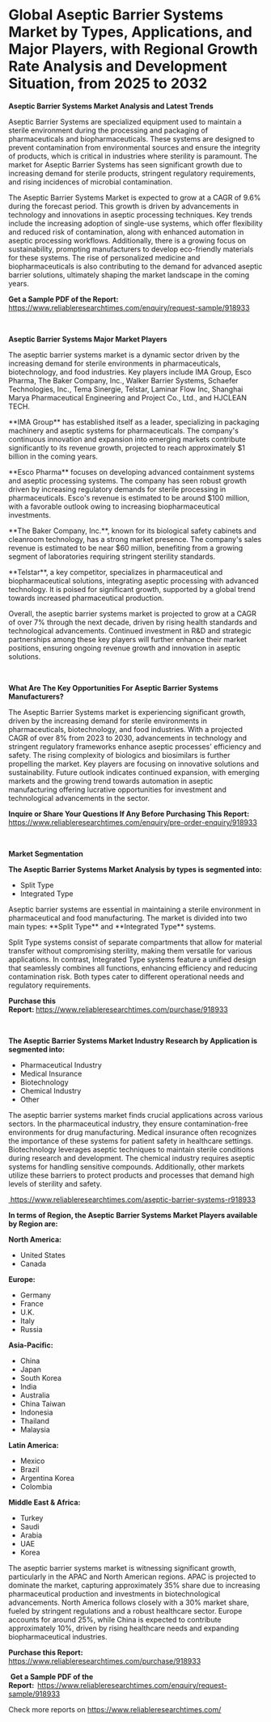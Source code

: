 <p><h1>Global Aseptic Barrier Systems Market by Types, Applications, and Major Players, with Regional Growth Rate Analysis and Development Situation, from 2025 to 2032</h1></p><p><strong>Aseptic Barrier Systems Market Analysis and Latest Trends</strong></p>
<p><p>Aseptic Barrier Systems are specialized equipment used to maintain a sterile environment during the processing and packaging of pharmaceuticals and biopharmaceuticals. These systems are designed to prevent contamination from environmental sources and ensure the integrity of products, which is critical in industries where sterility is paramount. The market for Aseptic Barrier Systems has seen significant growth due to increasing demand for sterile products, stringent regulatory requirements, and rising incidences of microbial contamination.</p><p>The Aseptic Barrier Systems Market is expected to grow at a CAGR of 9.6% during the forecast period. This growth is driven by advancements in technology and innovations in aseptic processing techniques. Key trends include the increasing adoption of single-use systems, which offer flexibility and reduced risk of contamination, along with enhanced automation in aseptic processing workflows. Additionally, there is a growing focus on sustainability, prompting manufacturers to develop eco-friendly materials for these systems. The rise of personalized medicine and biopharmaceuticals is also contributing to the demand for advanced aseptic barrier solutions, ultimately shaping the market landscape in the coming years.</p></p>
<p><strong>Get a Sample PDF of the Report:&nbsp;</strong> <a href="https://www.reliableresearchtimes.com/enquiry/request-sample/918933?utm_campaign=2999&utm_medium=2&utm_source=Github&utm_content=ia&utm_term=11042025&utm_id=aseptic-barrier-systems">https://www.reliableresearchtimes.com/enquiry/request-sample/918933</a></p>
<p>&nbsp;</p>
<p><strong>Aseptic Barrier Systems Major Market Players</strong></p>
<p><p>The aseptic barrier systems market is a dynamic sector driven by the increasing demand for sterile environments in pharmaceuticals, biotechnology, and food industries. Key players include IMA Group, Esco Pharma, The Baker Company, Inc., Walker Barrier Systems, Schaefer Technologies, Inc., Tema Sinergie, Telstar, Laminar Flow Inc, Shanghai Marya Pharmaceutical Engineering and Project Co., Ltd., and HJCLEAN TECH. </p><p>**IMA Group** has established itself as a leader, specializing in packaging machinery and aseptic systems for pharmaceuticals. The company's continuous innovation and expansion into emerging markets contribute significantly to its revenue growth, projected to reach approximately $1 billion in the coming years.</p><p>**Esco Pharma** focuses on developing advanced containment systems and aseptic processing systems. The company has seen robust growth driven by increasing regulatory demands for sterile processing in pharmaceuticals. Esco's revenue is estimated to be around $100 million, with a favorable outlook owing to increasing biopharmaceutical investments.</p><p>**The Baker Company, Inc.**, known for its biological safety cabinets and cleanroom technology, has a strong market presence. The company's sales revenue is estimated to be near $60 million, benefiting from a growing segment of laboratories requiring stringent sterility standards.</p><p>**Telstar**, a key competitor, specializes in pharmaceutical and biopharmaceutical solutions, integrating aseptic processing with advanced technology. It is poised for significant growth, supported by a global trend towards increased pharmaceutical production.</p><p>Overall, the aseptic barrier systems market is projected to grow at a CAGR of over 7% through the next decade, driven by rising health standards and technological advancements. Continued investment in R&D and strategic partnerships among these key players will further enhance their market positions, ensuring ongoing revenue growth and innovation in aseptic solutions.</p></p>
<p>&nbsp;</p>
<p><strong>What Are The Key Opportunities For Aseptic Barrier Systems Manufacturers?</strong></p>
<p><p>The Aseptic Barrier Systems market is experiencing significant growth, driven by the increasing demand for sterile environments in pharmaceuticals, biotechnology, and food industries. With a projected CAGR of over 8% from 2023 to 2030, advancements in technology and stringent regulatory frameworks enhance aseptic processes' efficiency and safety. The rising complexity of biologics and biosimilars is further propelling the market. Key players are focusing on innovative solutions and sustainability. Future outlook indicates continued expansion, with emerging markets and the growing trend towards automation in aseptic manufacturing offering lucrative opportunities for investment and technological advancements in the sector.</p></p>
<p><strong>Inquire or Share Your Questions If Any Before Purchasing This Report:</strong> <a href="https://www.reliableresearchtimes.com/enquiry/pre-order-enquiry/918933?utm_campaign=2999&utm_medium=2&utm_source=Github&utm_content=ia&utm_term=11042025&utm_id=aseptic-barrier-systems">https://www.reliableresearchtimes.com/enquiry/pre-order-enquiry/918933</a></p>
<p>&nbsp;</p>
<p><strong>Market Segmentation</strong></p>
<p><strong>The Aseptic Barrier Systems Market Analysis by types is segmented into:</strong></p>
<p><ul><li>Split Type</li><li>Integrated Type</li></ul></p>
<p><p>Aseptic barrier systems are essential in maintaining a sterile environment in pharmaceutical and food manufacturing. The market is divided into two main types: **Split Type** and **Integrated Type** systems. </p><p>Split Type systems consist of separate compartments that allow for material transfer without compromising sterility, making them versatile for various applications. In contrast, Integrated Type systems feature a unified design that seamlessly combines all functions, enhancing efficiency and reducing contamination risk. Both types cater to different operational needs and regulatory requirements.</p></p>
<p><strong>Purchase this Report:&nbsp;</strong><a href="https://www.reliableresearchtimes.com/purchase/918933?utm_campaign=2999&utm_medium=2&utm_source=Github&utm_content=ia&utm_term=11042025&utm_id=aseptic-barrier-systems">https://www.reliableresearchtimes.com/purchase/918933</a></p>
<p>&nbsp;</p>
<p><strong>The Aseptic Barrier Systems Market Industry Research by Application is segmented into:</strong></p>
<p><ul><li>Pharmaceutical Industry</li><li>Medical Insurance</li><li>Biotechnology</li><li>Chemical Industry</li><li>Other</li></ul></p>
<p><p>The aseptic barrier systems market finds crucial applications across various sectors. In the pharmaceutical industry, they ensure contamination-free environments for drug manufacturing. Medical insurance often recognizes the importance of these systems for patient safety in healthcare settings. Biotechnology leverages aseptic techniques to maintain sterile conditions during research and development. The chemical industry requires aseptic systems for handling sensitive compounds. Additionally, other markets utilize these barriers to protect products and processes that demand high levels of sterility and safety.</p></p>
<p><a href="https://www.reliableresearchtimes.com/aseptic-barrier-systems-r918933?utm_campaign=2999&utm_medium=2&utm_source=Github&utm_content=ia&utm_term=11042025&utm_id=aseptic-barrier-systems">&nbsp;https://www.reliableresearchtimes.com/aseptic-barrier-systems-r918933</a></p>
<p><strong>In terms of Region, the Aseptic Barrier Systems Market Players available by Region are:</strong></p>
<p>
    <p> <strong> North America: </strong>
        <ul>
            <li>United States</li>
            <li>Canada</li>
        </ul>
        </p> 
    <p> <strong> Europe: </strong>
        <ul>
            <li>Germany</li>
            <li>France</li>
            <li>U.K.</li>
            <li>Italy</li>
            <li>Russia</li>
        </ul>
        </p> 
    <p> <strong> Asia-Pacific: </strong>
        <ul>
            <li>China</li>
            <li>Japan</li>
            <li>South Korea</li>
            <li>India</li>
            <li>Australia</li>
            <li>China Taiwan</li>
            <li>Indonesia</li>
            <li>Thailand</li>
            <li>Malaysia</li>
        </ul>
        </p> 
    <p> <strong> Latin America: </strong>
        <ul>
            <li>Mexico</li>
            <li>Brazil</li>
            <li>Argentina Korea</li>
            <li>Colombia</li>
        </ul>
        </p> 
    <p> <strong> Middle East & Africa: </strong>
        <ul>
            <li>Turkey</li>
            <li>Saudi</li>
            <li>Arabia</li>
            <li>UAE</li>
            <li>Korea</li>
        </ul>
    </p>
    </p>
<p><p>The aseptic barrier systems market is witnessing significant growth, particularly in the APAC and North American regions. APAC is projected to dominate the market, capturing approximately 35% share due to increasing pharmaceutical production and investments in biotechnological advancements. North America follows closely with a 30% market share, fueled by stringent regulations and a robust healthcare sector. Europe accounts for around 25%, while China is expected to contribute approximately 10%, driven by rising healthcare needs and expanding biopharmaceutical industries.</p></p>
<p><strong>Purchase this Report: </strong><a href="https://www.reliableresearchtimes.com/purchase/918933?utm_campaign=2999&utm_medium=2&utm_source=Github&utm_content=ia&utm_term=11042025&utm_id=aseptic-barrier-systems">https://www.reliableresearchtimes.com/purchase/918933</a></p>
<p>&nbsp;<strong>Get a Sample PDF of the Report:&nbsp;&nbsp;</strong><a href="https://www.reliableresearchtimes.com/enquiry/request-sample/918933?utm_campaign=2999&utm_medium=2&utm_source=Github&utm_content=ia&utm_term=11042025&utm_id=aseptic-barrier-systems">https://www.reliableresearchtimes.com/enquiry/request-sample/918933</a></p>
<p><strong></strong></p>
<p>Check more reports on <a href="https://www.reliableresearchtimes.com/?utm_campaign=2999&utm_medium=2&utm_source=Github&utm_content=ia&utm_term=11042025&utm_id=aseptic-barrier-systems">https://www.reliableresearchtimes.com/</a></p>